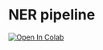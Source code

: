 # NER pipeline

[![Open In Colab](https://colab.research.google.com/assets/colab-badge.svg)](https://colab.research.google.com/github/Oppengame/NER_pipeline/)


